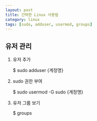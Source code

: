 ```yaml
---
layout: post
title: 간략한 Linux 사용법
category: linux
tags: [sudo, adduser, usermod, groups]
---
```


## 유저 관리

1. 유저 추가

    $ sudo adduser {계정명}

2. sudo 권한 부여

    $ sudo usermod -G sudo {계정명}

3. 유저 그룹 보기

    $ groups

